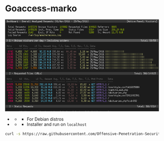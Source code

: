 # Goaccess-marko 
![](https://github.com/Offensive-Penetration-Security/Goaccess-marko/blob/master/wall/goaccess-dashboard.png)

- - - For Debian distros

- - - Installer and run on `localhost`
```bash
curl -s https://raw.githubusercontent.com/Offensive-Penetration-Security/Goaccess-marko/master/marko.sh | bash
```
